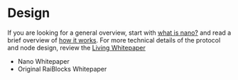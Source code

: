 # Design

If you are looking for a general overview, start with <a href="https://docs.nano.org/what-is-nano/overview/" target="_blank">what is nano?</a> and read a brief overview of <a href="/introduction/how-it-works">how it works</a>. For more technical details of the protocol and node design, review the <a href="https://docs.nano.org/what-is-nano/living-whitepaper/" target="_blank">Living Whitepaper</a>

- Nano Whitepaper
- Original RaiBlocks Whitepaper
